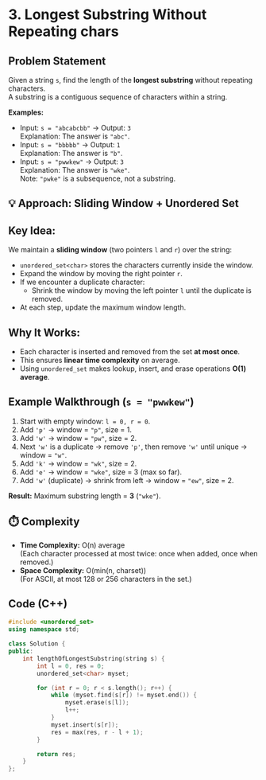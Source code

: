 # 3. Longest Substring Without Repeating chars

## Problem Statement
Given a string `s`, find the length of the **longest substring** without repeating characters.  
A substring is a contiguous sequence of characters within a string.

**Examples:**
- Input: `s = "abcabcbb"` → Output: `3`  
  Explanation: The answer is `"abc"`.
- Input: `s = "bbbbb"` → Output: `1`  
  Explanation: The answer is `"b"`.
- Input: `s = "pwwkew"` → Output: `3`  
  Explanation: The answer is `"wke"`.  
  Note: `"pwke"` is a subsequence, not a substring.



## 💡 Approach: Sliding Window + Unordered Set

## Key Idea:
We maintain a **sliding window** (two pointers `l` and `r`) over the string:
- `unordered_set<char>` stores the characters currently inside the window.
- Expand the window by moving the right pointer `r`.
- If we encounter a duplicate character:
  - Shrink the window by moving the left pointer `l` until the duplicate is removed.
- At each step, update the maximum window length.



## Why It Works:
- Each character is inserted and removed from the set **at most once**.
- This ensures **linear time complexity** on average.
- Using `unordered_set` makes lookup, insert, and erase operations **O(1) average**.


## Example Walkthrough (`s = "pwwkew"`)
1. Start with empty window: `l = 0, r = 0`.
2. Add `'p'` → window = `"p"`, size = 1.
3. Add `'w'` → window = `"pw"`, size = 2.
4. Next `'w'` is a duplicate → remove `'p'`, then remove `'w'` until unique → window = `"w"`.
5. Add `'k'` → window = `"wk"`, size = 2.
6. Add `'e'` → window = `"wke"`, size = 3 (max so far).
7. Add `'w'` (duplicate) → shrink from left → window = `"ew"`, size = 2.

**Result:** Maximum substring length = **3** (`"wke"`).



## ⏱️ Complexity
- **Time Complexity:** O(n) average  
  (Each character processed at most twice: once when added, once when removed.)  
- **Space Complexity:** O(min(n, charset))  
  (For ASCII, at most 128 or 256 characters in the set.)



## Code (C++)
```cpp
#include <unordered_set>
using namespace std;

class Solution {
public:
    int lengthOfLongestSubstring(string s) {
        int l = 0, res = 0;
        unordered_set<char> myset;

        for (int r = 0; r < s.length(); r++) {
            while (myset.find(s[r]) != myset.end()) {
                myset.erase(s[l]);
                l++;
            }
            myset.insert(s[r]);
            res = max(res, r - l + 1);
        }

        return res;
    }
};
